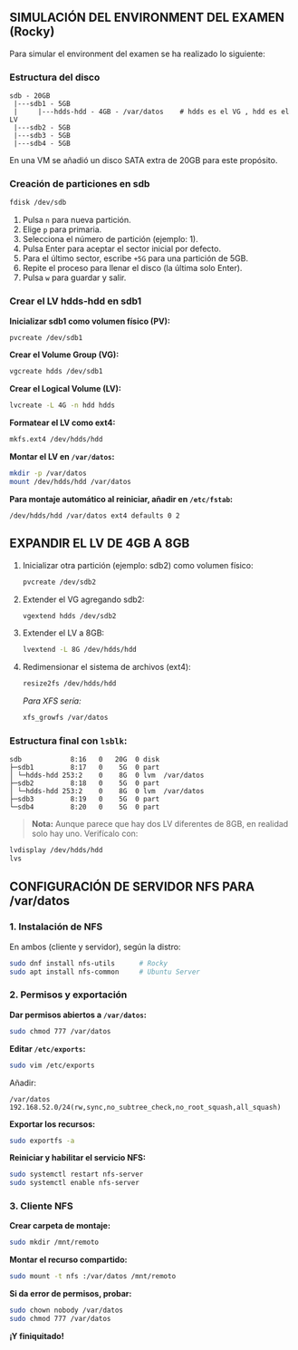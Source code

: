 ## SIMULACIÓN DEL ENVIRONMENT DEL EXAMEN (Rocky)

Para simular el environment del examen se ha realizado lo siguiente:

### Estructura del disco

```
sdb - 20GB
 |---sdb1 - 5GB
 |     |---hdds-hdd - 4GB - /var/datos    # hdds es el VG , hdd es el LV
 |---sdb2 - 5GB
 |---sdb3 - 5GB
 |---sdb4 - 5GB

```

En una VM se añadió un disco SATA extra de 20GB para este propósito.

### Creación de particiones en sdb

```bash
fdisk /dev/sdb
```

1. Pulsa `n` para nueva partición.
2. Elige `p` para primaria.
3. Selecciona el número de partición (ejemplo: 1).
4. Pulsa Enter para aceptar el sector inicial por defecto.
5. Para el último sector, escribe `+5G` para una partición de 5GB.
6. Repite el proceso para llenar el disco (la última solo Enter).
7. Pulsa `w` para guardar y salir.

### Crear el LV hdds-hdd en sdb1

**Inicializar sdb1 como volumen físico (PV):**

```bash
pvcreate /dev/sdb1
```

**Crear el Volume Group (VG):**

```bash
vgcreate hdds /dev/sdb1
```

**Crear el Logical Volume (LV):**

```bash
lvcreate -L 4G -n hdd hdds
```

**Formatear el LV como ext4:**

```bash
mkfs.ext4 /dev/hdds/hdd
```

**Montar el LV en `/var/datos`:**

```bash
mkdir -p /var/datos
mount /dev/hdds/hdd /var/datos
```

**Para montaje automático al reiniciar, añadir en `/etc/fstab`:**

```fstab
/dev/hdds/hdd /var/datos ext4 defaults 0 2
```

## EXPANDIR EL LV DE 4GB A 8GB

1. Inicializar otra partición (ejemplo: sdb2) como volumen físico:

    ```bash
    pvcreate /dev/sdb2
    ```

2. Extender el VG agregando sdb2:

    ```bash
    vgextend hdds /dev/sdb2
    ```

3. Extender el LV a 8GB:

    ```bash
    lvextend -L 8G /dev/hdds/hdd
    ```

4. Redimensionar el sistema de archivos (ext4):

    ```bash
    resize2fs /dev/hdds/hdd
    ```

    *Para XFS sería:*

    ```bash
    xfs_growfs /var/datos
    ```

### Estructura final con `lsblk`:

```text
sdb            8:16   0   20G  0 disk
├─sdb1         8:17   0    5G  0 part
│ └─hdds-hdd 253:2    0    8G  0 lvm  /var/datos
├─sdb2         8:18   0    5G  0 part
│ └─hdds-hdd 253:2    0    8G  0 lvm  /var/datos
├─sdb3         8:19   0    5G  0 part
└─sdb4         8:20   0    5G  0 part
```

> **Nota:** Aunque parece que hay dos LV diferentes de 8GB, en realidad solo hay uno. Verifícalo con:

```bash
lvdisplay /dev/hdds/hdd
lvs
```

## CONFIGURACIÓN DE SERVIDOR NFS PARA /var/datos

### 1. Instalación de NFS

En ambos (cliente y servidor), según la distro:

```bash
sudo dnf install nfs-utils      # Rocky
sudo apt install nfs-common     # Ubuntu Server
```

### 2. Permisos y exportación

**Dar permisos abiertos a `/var/datos`:**

```bash
sudo chmod 777 /var/datos
```

**Editar `/etc/exports`:**

```bash
sudo vim /etc/exports
```

Añadir:

```exports
/var/datos 192.168.52.0/24(rw,sync,no_subtree_check,no_root_squash,all_squash)
```

**Exportar los recursos:**

```bash
sudo exportfs -a
```

**Reiniciar y habilitar el servicio NFS:**

```bash
sudo systemctl restart nfs-server
sudo systemctl enable nfs-server
```

### 3. Cliente NFS

**Crear carpeta de montaje:**

```bash
sudo mkdir /mnt/remoto
```

**Montar el recurso compartido:**

```bash
sudo mount -t nfs :/var/datos /mnt/remoto
```

**Si da error de permisos, probar:**

```bash
sudo chown nobody /var/datos
sudo chmod 777 /var/datos
```

**¡Y finiquitado!**

